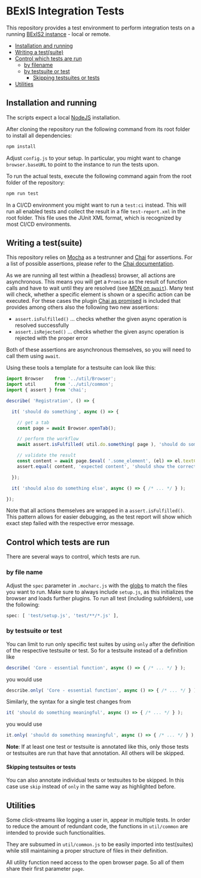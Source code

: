 # BExIS Integration Tests

This repository provides a test environment to perform integration tests on a running [BExIS2 instance](https://github.com/BEXIS2) - local or remote.

* [Installation and running](#installation-and-running)
* [Writing a test(suite)](#writing-a-testsuite)
* [Control which tests are run](#control-which-tests-are-run)
  * [by filename](#by-file-name)
  * [by testsuite or test](#by-testsuite-or-test)
    * [Skipping testsuites or tests](#skipping-testsuites-or-tests)
* [Utilities](#utilities)

## Installation and running

The scripts expect a local [NodeJS](https://nodejs.org/) installation.

After cloning the repository run the following command from its root folder to install all dependencies:
```bash
npm install
```

Adjust `config.js` to your setup.
In particular, you might want to change `browser.baseURL` to point to the instance to run the tests upon.

To run the actual tests, execute the following command again from the root folder of the repository:
```bash
npm run test
```

In a CI/CD environment you might want to run a `test:ci` instead.
This will run all enabled tests and collect the result in a file `test-report.xml` in the root folder.
This file uses the JUnit XML format, which is recognized by most CI/CD environments.

## Writing a test(suite)

This repository relies on [Mocha](https://mochajs.org/) as a testrunner and [Chai](https://www.chaijs.com/) for assertions.
For a list of possible assertions, please refer to the [Chai documentation](https://www.chaijs.com/api/assert/).

As we are running all test within a (headless) browser, all actions are asynchronous.
This means you will get a `Promise` as the result of function calls and have to wait until they are resolved (see [MDN on `await`](https://developer.mozilla.org/en-US/docs/Web/JavaScript/Reference/Operators/await)).
Many test will check, whether a specific element is shown or a specific action can be executed.
For these cases the plugin [Chai as promised](https://www.chaijs.com/plugins/chai-as-promised/) is included that provides among others also the following two new assertions:
* `assert.isFulfilled()` ... checks whether the given async operation is resolved successfully
* `assert.isRejected()` ... checks whether the given async operation is rejected with the proper error

Both of these assertions are asynchronous themselves, so you will need to call them using `await`.

Using these tools a template for a testsuite can look like this:

```javascript
import Browser    from '../util/Browser';
import util       from '../util/common';
import { assert } from 'chai';

describe( 'Registration', () => {

  it( 'should do something', async () => {

    // get a tab
    const page = await Browser.openTab();

    // perform the workflow
    await assert.isFulfilled( util.do.something( page ), 'should do something' );

    // validate the result
    const content = await page.$eval( '.some_element', (el) => el.textContent );
    assert.equal( content, 'expected content', 'should show the correct content' );

  });

  it( 'should also do something else', async () => { /* ... */ } );

});
```

Note that all actions themselves are wrapped in a `assert.isFulfilled()`.
This pattern allows for easier debugging, as the test report will show which exact step failed with the respective error message.

## Control which tests are run

There are several ways to control, which tests are run.

### by file name

Adjust the `spec` parameter in `.mocharc.js` with the [globs](https://github.com/isaacs/node-glob#glob-primer) to match the files you want to run.
Make sure to always include `setup.js`, as this initializes the browser and loads further plugins.
To run all test (including subfolders), use the following:
```javascript
spec: [ 'test/setup.js', 'test/**/*.js' ],
```

### by testsuite or test

You can limit to run only specific test suites by using `only` after the definition of the respective testsuite or test.
So for a testsuite instead of a definition like
```javascript
describe( 'Core - essential function', async () => { /* ... */ } );
```
you would use
```javascript
describe.only( 'Core - essential function', async () => { /* ... */ } );
```
Similarly, the syntax for a single test changes from 
```javascript
it( 'should do something meaningful', async () => { /* ... */ } );
```
you would use
```javascript
it.only( 'should do something meaningful', async () => { /* ... */ } );
```
**Note**:
If at least one test or testsuite is annotated like this, only those tests or testsuites are run that have that annotation.
All others will be skipped.

#### Skipping testsuites or tests

You can also annotate individual tests or testsuites to be skipped.
In this case use `skip` instead of `only` in the same way as highlighted before.

## Utilities

Some click-streams like logging a user in, appear in multiple tests.
In order to reduce the amount of redundant code, the functions in `util/common` are intended to provide such functionalities.

They are subsumed in `util/common.js` to be easily imported into test(suites) while still maintaining a proper structure of files in their definition.

All utility function need access to the open browser page.
So all of them share their first parameter `page`.
